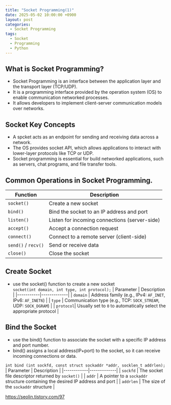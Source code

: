 ```yaml
---
title: "Socket Programming(1)"
date: 2025-05-02 10:00:00 +0900
layout: post
categories:
  - Socket Programming
tags:
  - Socket
  - Programming
  - Python
---
```


## What is Socket Programming?

- Socket Programming is an interface between the application layer and the transport layer (TCP/UDP).
- It is a programming interface provided by the operation system (OS) to enable communication networked processes. 
- It allows developers to implement client-server communication models over networks. 


## Socket Key Concepts
- A spcket acts as an endpoint for sending and receiving data across a network.
- The OS provides socket API, which allows applications to interact with lower-layer protocols like TCP or UDP.
- Socket programming is essential for build networked applications, such as servers, chat programs, and file transfer tools.

## Common Operations in Socket Programming.
 
| **Function**     | **Description**                                 |
|------------------|--------------------------------------------------|
| `socket()`       | Create a new socket                              |
| `bind()`         | Bind the socket to an IP address and port        |
| `listen()`       | Listen for incoming connections (server-side)    |
| `accept()`       | Accept a connection request                      |
| `connect()`      | Connect to a remote server (client-side)         |
| `send()` / `recv()` | Send or receive data                         |
| `close()`        | Close the socket                                 |


## Create Socket 
- use the socket() function to create a new socket  
``` socket(int domain, int type, int protocol); ```
| Parameter | Description |
|-----------|-------------|
| `domain`  | Address family (e.g., IPv4: `AF_INET`, IPv6: `AF_INET6`) |
| `type`    | Communication type (e.g., TCP: `SOCK_STREAM`, UDP: `SOCK_DGRAM`) |
| `protocol`| Usually set to `0` to automatically select the appropriate protocol |
 

## Bind the Socket 
- use the bind() function to associate the socket with a specific IP address and port number.
- bind() assigns a local address(IP+port) to the socket, so it can receive incoming connections or data.

``` int bind (int sockfd, const struct sockaddr *addr, socklen_t addrlen); ```
| Parameter  | Description |
|------------|-------------|
| `sockfd`   | The socket file descriptor returned by `socket()` |
| `addr`     | A pointer to a `sockaddr` structure containing the desired IP address and port |
| `addrlen`  | The size of the `sockaddr` structure |



https://seolin.tistory.com/97
